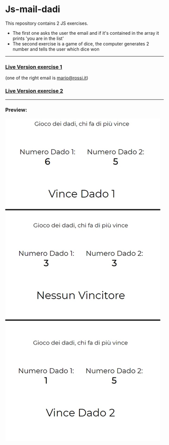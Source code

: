 # Js-mail-dadi
This repository contains 2 JS exercises.  
* The first one asks the user the email and if it's contained in the array it prints 'you are in the list'  
* The second exercise is a game of dice, the computer generates 2 number and tells the user which dice won
***
### [Live Version exercise 1](https://gianluigivitale.github.io/js-mail-dadi/es1/)
(one of the right email is mario@rossi.it)
### [Live Version exercise 2](https://gianluigivitale.github.io/js-mail-dadi/es2/)
***
### Preview:

![Preview](img/preview.jpg "Preview")
